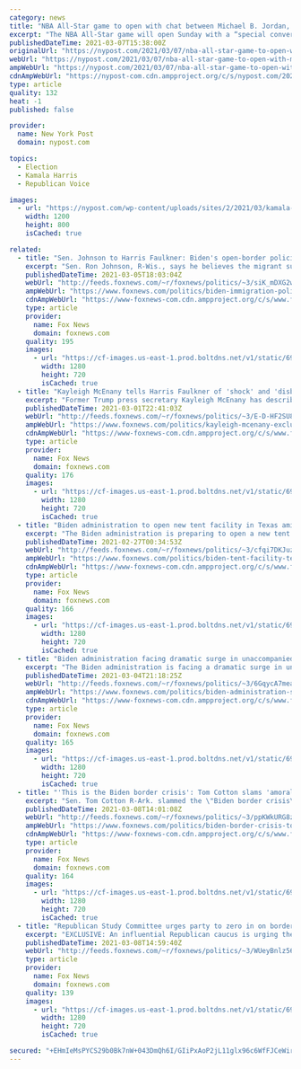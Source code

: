 ```yaml
---
category: news
title: "NBA All-Star game to open with chat between Michael B. Jordan, Kamala Harris"
excerpt: "The NBA All-Star game will open Sunday with a “special conversation” between award-winning actor Michael B. Jordan and Vice President Kamala Harris. The NBA teased the chat in a tweet"
publishedDateTime: 2021-03-07T15:38:00Z
originalUrl: "https://nypost.com/2021/03/07/nba-all-star-game-to-open-with-michael-b-jordan-kamala-harris/"
webUrl: "https://nypost.com/2021/03/07/nba-all-star-game-to-open-with-michael-b-jordan-kamala-harris/"
ampWebUrl: "https://nypost.com/2021/03/07/nba-all-star-game-to-open-with-michael-b-jordan-kamala-harris/amp/"
cdnAmpWebUrl: "https://nypost-com.cdn.ampproject.org/c/s/nypost.com/2021/03/07/nba-all-star-game-to-open-with-michael-b-jordan-kamala-harris/amp/"
type: article
quality: 132
heat: -1
published: false

provider:
  name: New York Post
  domain: nypost.com

topics:
  - Election
  - Kamala Harris
  - Republican Voice

images:
  - url: "https://nypost.com/wp-content/uploads/sites/2/2021/03/kamala-harris-michael-b-jordan.jpg?quality=90&strip=all&w=1200"
    width: 1200
    height: 800
    isCached: true

related:
  - title: "Sen. Johnson to Harris Faulkner: Biden's open-border policies creating 'disaster'"
    excerpt: "Sen. Ron Johnson, R-Wis., says he believes the migrant surge at the U.S.-Mexico border is a “disaster” created by the Biden administration’s policies."
    publishedDateTime: 2021-03-05T18:03:04Z
    webUrl: "http://feeds.foxnews.com/~r/foxnews/politics/~3/siK_mDXG2ws/biden-immigration-policies-crisis-disaster-border-sen-johnson"
    ampWebUrl: "https://www.foxnews.com/politics/biden-immigration-policies-crisis-disaster-border-sen-johnson.amp"
    cdnAmpWebUrl: "https://www-foxnews-com.cdn.ampproject.org/c/s/www.foxnews.com/politics/biden-immigration-policies-crisis-disaster-border-sen-johnson.amp"
    type: article
    provider:
      name: Fox News
      domain: foxnews.com
    quality: 195
    images:
      - url: "https://cf-images.us-east-1.prod.boltdns.net/v1/static/694940094001/829450ef-575e-47e0-9c15-f53da93367fa/62fb6c22-123b-4d4d-8e08-bea04dd2b512/1280x720/match/image.jpg"
        width: 1280
        height: 720
        isCached: true
  - title: "Kayleigh McEnany tells Harris Faulkner of 'shock' and 'disbelief' at deadly Capitol riot"
    excerpt: "Former Trump press secretary Kayleigh McEnany has described her emotions during the Jan. 6 attack on the U.S. Capitol in her first interview since leaving the White House."
    publishedDateTime: 2021-03-01T22:41:03Z
    webUrl: "http://feeds.foxnews.com/~r/foxnews/politics/~3/E-D-HF2SU8c/kayleigh-mcenany-exclusive-interview-capitol-riot-shock-disbelief"
    ampWebUrl: "https://www.foxnews.com/politics/kayleigh-mcenany-exclusive-interview-capitol-riot-shock-disbelief.amp"
    cdnAmpWebUrl: "https://www-foxnews-com.cdn.ampproject.org/c/s/www.foxnews.com/politics/kayleigh-mcenany-exclusive-interview-capitol-riot-shock-disbelief.amp"
    type: article
    provider:
      name: Fox News
      domain: foxnews.com
    quality: 176
    images:
      - url: "https://cf-images.us-east-1.prod.boltdns.net/v1/static/694940094001/04d2b9b6-650e-49fb-897f-b5c0cfa14348/93273dfe-1ab6-428b-9db2-dbe01a569bf9/1280x720/match/image.jpg"
        width: 1280
        height: 720
        isCached: true
  - title: "Biden administration to open new tent facility in Texas amid surge in migrants at border"
    excerpt: "The Biden administration is preparing to open a new tent facility in Texas to hold migrants crossing the border, as officials scramble to deal with the combination of a surge in numbers and the challenges of COVID-19."
    publishedDateTime: 2021-02-27T00:34:53Z
    webUrl: "http://feeds.foxnews.com/~r/foxnews/politics/~3/cfqi7DKJuzM/biden-tent-facility-texas-migrant-border-surge"
    ampWebUrl: "https://www.foxnews.com/politics/biden-tent-facility-texas-migrant-border-surge.amp"
    cdnAmpWebUrl: "https://www-foxnews-com.cdn.ampproject.org/c/s/www.foxnews.com/politics/biden-tent-facility-texas-migrant-border-surge.amp"
    type: article
    provider:
      name: Fox News
      domain: foxnews.com
    quality: 166
    images:
      - url: "https://cf-images.us-east-1.prod.boltdns.net/v1/static/694940094001/b48a47cd-3183-4996-949f-3e4f4c601453/7ed4b063-ff82-46c7-981a-7ed5e85dc5ab/1280x720/match/image.jpg"
        width: 1280
        height: 720
        isCached: true
  - title: "Biden administration facing dramatic surge in unaccompanied children at the border: report"
    excerpt: "The Biden administration is facing a dramatic surge in unaccompanied children at the border, a sign of how resources have been overwhelmed within just a few months of the new administration."
    publishedDateTime: 2021-03-04T21:18:25Z
    webUrl: "http://feeds.foxnews.com/~r/foxnews/politics/~3/6GqycA7meac/biden-administration-surge-in-unaccompanied-children-at-the-border"
    ampWebUrl: "https://www.foxnews.com/politics/biden-administration-surge-in-unaccompanied-children-at-the-border.amp"
    cdnAmpWebUrl: "https://www-foxnews-com.cdn.ampproject.org/c/s/www.foxnews.com/politics/biden-administration-surge-in-unaccompanied-children-at-the-border.amp"
    type: article
    provider:
      name: Fox News
      domain: foxnews.com
    quality: 165
    images:
      - url: "https://cf-images.us-east-1.prod.boltdns.net/v1/static/694940094001/d29a8fee-9475-4214-a157-4aebea5aafa6/92d864e5-94f1-4bd2-9581-282bad24da87/1280x720/match/image.jpg"
        width: 1280
        height: 720
        isCached: true
  - title: "'This is the Biden border crisis': Tom Cotton slams 'amoral' policies from new administration"
    excerpt: "Sen. Tom Cotton R-Ark. slammed the \"Biden border crisis\" on Monday, saying that \"amoral\" policies put immigrants at risk and continue to build pressure at the border. "
    publishedDateTime: 2021-03-08T14:01:08Z
    webUrl: "http://feeds.foxnews.com/~r/foxnews/politics/~3/ppKWkURG8zg/biden-border-crisis-tom-cotton-immigration-policy-failure"
    ampWebUrl: "https://www.foxnews.com/politics/biden-border-crisis-tom-cotton-immigration-policy-failure.amp"
    cdnAmpWebUrl: "https://www-foxnews-com.cdn.ampproject.org/c/s/www.foxnews.com/politics/biden-border-crisis-tom-cotton-immigration-policy-failure.amp"
    type: article
    provider:
      name: Fox News
      domain: foxnews.com
    quality: 164
    images:
      - url: "https://cf-images.us-east-1.prod.boltdns.net/v1/static/694940094001/3dba07ad-5cfe-446a-b3d8-dd20cdd006f4/e04def02-7e05-4c7e-8697-13dcb3d2bea4/1280x720/match/image.jpg"
        width: 1280
        height: 720
        isCached: true
  - title: "Republican Study Committee urges party to zero in on border crisis, link to Biden’s ‘radical’ policies"
    excerpt: "EXCLUSIVE: An influential Republican caucus is urging the party to zero in on the escalating crisis at the southern border, and link it directly to President Biden’s \"radical\" immigration and border policies he has implemented since being inaugurated."
    publishedDateTime: 2021-03-08T14:59:40Z
    webUrl: "http://feeds.foxnews.com/~r/foxnews/politics/~3/WUeyBnlz56s/republican-study-committee-border-crisis-bidens-radical-policies"
    type: article
    provider:
      name: Fox News
      domain: foxnews.com
    quality: 139
    images:
      - url: "https://cf-images.us-east-1.prod.boltdns.net/v1/static/694940094001/b911f729-f835-4558-96d8-2b7645c4efcd/2d85ce5b-3e51-49d3-ae90-6666a6a45291/1280x720/match/image.jpg"
        width: 1280
        height: 720
        isCached: true

secured: "+EHmIeMsPYCS29b0Bk7nW+043DmQh6I/GIiPxAoP2jL11glx96c6WfFJCeWirEMWQ7bJ2F1lJ7p1KXISMmgLo9M90VAvfImRnjd8nfnh2NQDqege64JRQbus7DxMj+vgPtQ/U+sUD6NaQiVXCUXn5gDJLCDQQgY2mHHU+UwA46CKBWwUE/FZpfmKEXUxfRsmGMawCqN6NyhWQ5nsxduBcFCraGSlpXMRmBBWBhlM8zpKQWNspamETQ5dwlFmTfCNfMryQ5wcROqt8WWgoJ4nNhiefy1uSCHtDezu/mU4/XOu4MyCwNuFFvR0XX8SddP2GedwgMaFM/+MHDLlFIqSqiO8xxFLV+PGIMH+0odhF1k=;8RYCWzeFIVhnoKd9vQOnQg=="
---
```


